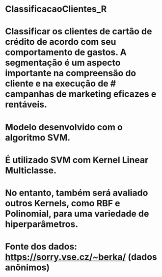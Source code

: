 # ClassificacaoClientes_R
# Classificar os clientes de cartão de crédito de acordo com seu comportamento de gastos. A segmentação é um aspecto importante na compreensão do cliente e na execução de          # campanhas de marketing eficazes e rentáveis. 
# Modelo desenvolvido com o algoritmo SVM.
# É utilizado SVM com Kernel Linear Multiclasse.
# No entanto, também será avaliado outros Kernels, como RBF e Polinomial, para uma variedade de hiperparâmetros. 

# Fonte dos dados: https://sorry.vse.cz/~berka/ (dados anônimos)
